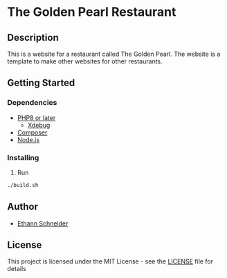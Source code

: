 # The Golden Pearl Restaurant
## Description
This is a website for a restaurant called The Golden Pearl. The website is a template to make other websites for other restaurants. 

## Getting Started
### Dependencies
- [PHP8 or later](https://www.php.net/downloads)
  - [Xdebug](https://xdebug.org/docs/install)
- [Composer](https://getcomposer.org/download/)
- [Node.js](https://nodejs.org/en/download/)

### Installing

1. Run 
```bash
./build.sh
```

## Author
- [Ethann Schneider](https://github.com/EthannSchneider/)

## License
This project is licensed under the MIT License - see the [LICENSE](LICENSE) file for details